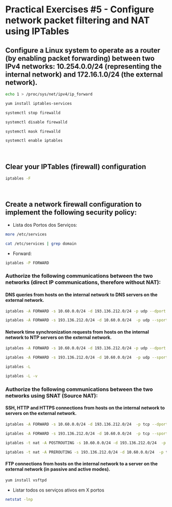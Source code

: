 # Practical Exercises #5 - Configure network packet filtering and NAT using IPTables

## Configure a Linux system to operate as a router (by enabling packet forwarding) between two IPv4 networks: 10.254.0.0/24 (representing the internal network) and 172.16.1.0/24 (the external network).

```bash
echo 1 > /proc/sys/net/ipv4/ip_forward
```

```bash
yum install iptables-services
```

```bash
systemctl stop firewalld
```

```bash
systemctl disable firewalld
```

```bash
systemctl mask firewalld
```

```bash
systemctl enable iptables
```

<br>

## Clear your IPTables (firewall) configuration

```bash
iptables -F
```


<br>

## Create a network firewall configuration to implement the following security policy:

- Lista dos Portos dos Serviços:

```bash
more /etc/services
```

```bash
cat /etc/services | grep domain
```

- Forward:

```bash
iptables -P FORWARD
```


### Authorize the following communications between the two networks (direct IP communications, therefore without NAT):

#### DNS queries from hosts on the internal network to DNS servers on the external network.

```bash
iptables -A FORWARD -s 10.60.0.0/24 -d 193.136.212.0/24 -p udp --dport domain -j ACCEPT
```

```bash
iptables -A FORWARD -s 193.136.212.0/24 -d 10.60.0.0/24  -p udp --sport domain -j ACCEPT
```

#### Network time synchronization requests from hosts on the internal network to NTP servers on the external network.


```bash
iptables -A FORWARD -s 10.60.0.0/24 -d 193.136.212.0/24 -p udp --dport ntp -j ACCEPT
```

```bash
iptables -A FORWARD -s 193.136.212.0/24 -d 10.60.0.0/24  -p udp --sport ntp -j ACCEPT
```

```bash
iptables -L
```

```bash
iptables -L -v
```

### Authorize the following communications between the two networks using SNAT (Source NAT):

#### SSH, HTTP and HTTPS connections from hosts on the internal network to servers on the external network.

```bash
iptables -A FORWARD -s 10.60.0.0/24 -d 193.136.212.0/24  -p tcp --dport ssh -j ACCEPT
```

```bash
iptables -A FORWARD -s 193.136.212.0/24 -d 10.60.0.0/24  -p tcp --sport ssh -j ACCEPT
```

```bash
iptables -t nat -A POSTROUTING -s 10.60.0.0/24 -d 193.136.212.0/24  -p tcp --dport ssh -j SNAT --to-source 193.136.212.2
```

```bash
iptables -t nat -A PREROUTING -s 193.136.212.0/24 -d 10.60.0.0/24  -p tcp --dport ssh -j DNAT --to-destination 10.60.0.2
```

#### FTP connections from hosts on the internal network to a server on the external network (in passive and active modes).

```bash
yum install vsftpd
```

- Listar todos os serviços ativos em X portos

```bash
netstat -lnp 
```


